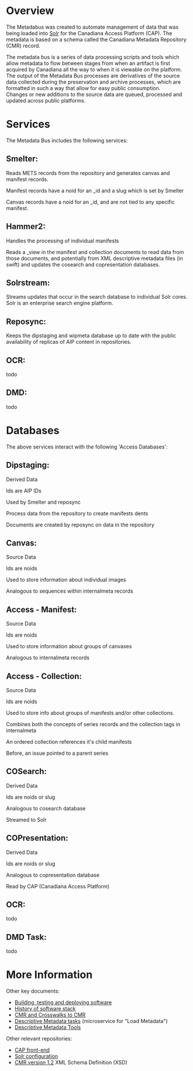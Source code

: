 # Overview

The Metadabus was created to automate management of data that was being loaded into [Solr](https://solr.apache.org/) for the Canadiana Access Platform (CAP). The metadata is based on a schema called the Canadiana Metadata Repository (CMR) record. 

The metadata bus is a series of data processing scripts and tools which allow metadata to flow between stages from when an artifact is first acquired by Canadiana all the way to when it is viewable on the platform. 
The output of the Metadata Bus processes are derivatives of the source data collected during the preservation and archive processes, which are formatted in such a way that allow for easy public consumption.  
Changes or new additions to the source data are queued, processed and updated across public platforms. 


# Services

The Metadata Bus includes the following services: 


## Smelter:  

Reads METS records from the repository and generates canvas and manifest records. 

Manifest records have a noid for an _id and a slug which is set by Smelter 

Canvas records have a noid for an _id, and are not tied to any specific manifest.  


## Hammer2: 

Handles the processing of individual manifests 

Reads a _view in the manifest and collection documents to read data from those documents, and potentially from XML descriptive metadata files (in swift) and updates the cosearch and copresentation databases. 

 

## Solrstream: 

Streams updates that occur in the search database to individual Solr cores. Solr is an enterprise search engine platform.  

 

## Reposync: 

Keeps the dipstaging and wipmeta database up to date with the public availability of replicas of AIP content in repositories. 


## OCR:

todo


## DMD:
todo


# Databases 

The above services interact with the following 'Access Databases': 
 

## Dipstaging: 

Derived Data 

Ids are AIP IDs 

Used by Smelter and reposync 

Process data from the repository to create manifests dents 

Documents are created by reposync on data in the repository 

 

## Canvas: 

Source Data 

Ids are noids 

Used to store information about individual images 

Analogous to sequences within internalmeta records 

 

## Access - Manifest: 

Source Data 

Ids are noids 

Used to store information about groups of canvases 

Analogous to internalmeta records 

 

## Access - Collection: 

Source Data 

Ids are noids 

Used  to store info about groups of manifests and/or other collections. 

Combines both the concepts of series records and the collection tags in internalmeta 

An ordered collection references it's child manifests 

Before, an issue pointed to a parent series 

 

## COSearch: 

Derived Data 

Ids are noids or slug 

Analogous to cosearch database 

Streamed to Solr 

 

## COPresentation: 

Derived Data 

Ids are noids or slug 

Analogous to copresentation database 

Read by CAP (Canadiana Access Platform) 

 
## OCR:
todo

## DMD Task:
todo

# More Information

Other key documents:

* [Building, testing and deploying software](doc/build-test.md)
* [History of software stack](doc/stack.md)
* [CMR and Crosswalks to CMR](doc/cmr.md)
* [Descriptive Metadata tasks](doc/dmdtask.md) (microservice for "Load Metadata")
* [Descriptive Metadata Tools](doc/dmdtools.md)

Other relevant repositories:

* [CAP front-end](https://github.com/crkn-rcdr/cap)
* [Solr configuration](https://github.com/crkn-rcdr/solr)
* [CMR version 1.2](https://github.com/crkn-rcdr/Digital-Preservation/blob/main/xml/published/schema/2012/xsd/cmr/cmr.xsd) XML Schema Definition (XSD)


 

